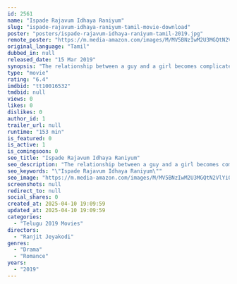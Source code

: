 ```yaml
---
id: 2561
name: "Ispade Rajavum Idhaya Raniyum"
slug: "ispade-rajavum-idhaya-raniyum-tamil-movie-download"
poster: "posters/ispade-rajavum-idhaya-raniyum-tamil-2019.jpg"
remote_poster: "https://m.media-amazon.com/images/M/MV5BNzIwM2U3MGQtN2VlYi00MTc4LWIzZDUtOWM4ZDdlY2I3YzA3XkEyXkFqcGdeQXVyMTEzNzg0Mjkx._V1_SX300.jpg"
original_language: "Tamil"
dubbed_in: null
released_date: "15 Mar 2019"
synopsis: "The relationship between a guy and a girl becomes complicated when the latter gets tired of the former's impatient behaviour."
type: "movie"
rating: "6.4"
imdbid: "tt10016532"
tmdbid: null
views: 0
likes: 0
dislikes: 0
author_id: 1
trailer_url: null
runtime: "153 min"
is_featured: 0
is_active: 1
is_comingsoon: 0
seo_title: "Ispade Rajavum Idhaya Raniyum"
seo_description: "The relationship between a guy and a girl becomes complicated when the latter gets tired of the former's impatient behaviour."
seo_keywords: "\"Ispade Rajavum Idhaya Raniyum\""
seo_image: "https://m.media-amazon.com/images/M/MV5BNzIwM2U3MGQtN2VlYi00MTc4LWIzZDUtOWM4ZDdlY2I3YzA3XkEyXkFqcGdeQXVyMTEzNzg0Mjkx._V1_SX300.jpg"
screenshots: null
redirect_to: null
social_shares: 0
created_at: 2025-04-10 19:09:59
updated_at: 2025-04-10 19:09:59
categories:
  - "Telugu 2019 Movies"
directors:
  - "Ranjit Jeyakodi"
genres:
  - "Drama"
  - "Romance"
years:
  - "2019"
---
```

